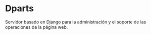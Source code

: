 # Dparts

Servidor basado en Django para la administración y el soporte de las operaciones de la página web.
